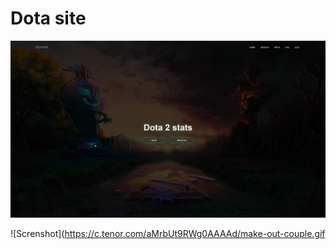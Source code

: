 # Dota site
![Screnshot](https://github.com/Lec0ner/Dota-site/blob/main/image/Screen.gif)

![Screnshot](https://c.tenor.com/aMrbUt9RWg0AAAAd/make-out-couple.gif
